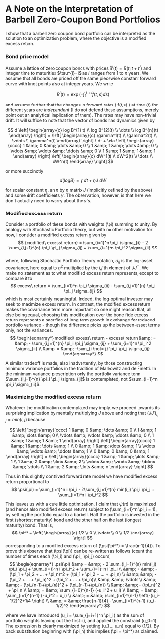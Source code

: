 
# A Note on the Interpretation of Barbell Zero-Coupon Bond Portfolios

I show that a barbell zero coupon bond portfolio can be interpreted as the solution to an optimization problem, where the objective is a modified excess return. 

### Bond price model

Assume a lattice of zero coupon bonds with prices $B^i(t) = B(t;t+\tau^{i})$ and integer time to maturities $\tau^{i}=i\$ as $i$ ranges from $1$ to $n$ years. We assume that all bonds are priced off the same piecewise constant forward curve with knot points also at integer years. We write 

$$
    B^{i}(t) = \exp\left(- \int_t^{t+i} f(t,s) ds \right)
$$

and assume further that the changes in forward rates \( f(t,s) \) at time \(t\) for different years are *independent* (I do not defend these assumptions, merely point out an analytical implication of them). The rates may have non-trivial drift. It will suffice to note that the vector of bonds has dynamics given by

$$
   d \left[ \begin{array}{c} log B^{1}(t) \\ 
                             log B^{2}(t) \\ 
                             \dots  \\
                             log B^{n}(t) 
     \end{array} \right] = \left[
                \begin{array}{c} 
                         \gamma^1(t) \\ 
                         \gamma^2(t) \\
                         \vdots \\
                         \gamma^n(t)
           \end{array}
  \right] \ dt 
    +  \eta \left[ \begin{array}{cccc} 1 &amp; 0 &amp; \dots &amp; 0 \\ 
                                  1 &amp; 1 &amp; \dots &amp; 0 \\
                                  \vdots &amp; \vdots &amp; \ddots &amp; 0 \\
                                  1 &amp; 1 &amp; 1 &amp; 1 
         \end{array} \right] 
      \left[ \begin{array}{c} dW^1(t) \\ 
                              dW^2(t) \\ 
                             \dots  \\
                              dW^n(t)
         \end{array} \right] 
$$

or more succinctly

$$
   d (log B) = \gamma \ dt + \eta J \ dW
$$

for scalar constant $\eta$, an $n$ by $n$ matrix $J$ (implicitly defined by the above) and some drift coefficients $\gamma$. The observation, however, is that here we don't actually need to worry about the $\gamma$'s. 

### Modified excess return 

Consider a portfolio of these bonds with weights \(\pi\) summing to unity. By analogy with Stochastic Portfolio theory, but with no other motivation for now, I consider a modified excess return given by 
$$
     {modified\ excess\ return} = \sum_{i=1}^n \pi_i \sigma_{ii} - 2 \sum_{i,j=1}^{n} \pi_i \pi_j \sigma_{ij} + \sum_{i=1}^n \pi_i^2 \sigma_{ii}
$$  
where, following Stochastic Portfolio Theory notation, $\sigma_{ij}$ is the log-asset covariance, here equal to $\eta^2$ multiplied by the $i$,$j$'th element of $J J^{\top}$. We make no statement as to what modified excess return represents, except to compare it to
$$
     excess\ return  =  \sum_{i=1}^n \pi_i \sigma_{ii} - \sum_{i,j=1}^{n} \pi_i \pi_j \sigma_{ij}
$$
which is most certainly meaningful. Indeed, the log-optimal investor may seek to maximize excess return. In contrast, the modified excess return makes the covariance term more important so one might reason that, all else being equal, choosing this modification over the bone fide excess return represents a sacrifice of long term growth in exchange for reduced portfolio variance - though the difference picks up the between-asset terms only, not the variances.   
$$
\begin{eqnarray*}
     modified\ excess\ return - excess\ return &amp; = &amp; - \sum_{i,j=1}^{n} \pi_i \pi_j \sigma_{ij} + \sum_{i=1}^n \pi_i^2 \sigma_{ii} \\
      &amp; = &amp; -\sum_{i \not= j} \pi_i \pi_j \sigma_{ij}
\end{eqnarray*}
$$

A similar tradeoff is made, also inadvertently, by those constructing minimum variance portfolios in the tradition of Markowitz and de Finetti. In the minimum variance prescription only the portfolio variance term $\sum_{i,j=1}^{n} \pi_i \pi_j \sigma_{ij}$ is contemplated, not $\sum_{i=1}^n \pi_i \sigma_{ii}$.   
   
### Maximizing the modified excess return
Whatever the modification contemplated may imply, we proceed towards its surprising implication by mentally multiplying $J$ above and noting that $(J J')_{i,j} = min(i,j)$ because 

$$
     \left[ \begin{array}{cccc} 1 &amp; 0 &amp; \dots &amp; 0 \\ 
                                  1 &amp; 1 &amp; \dots &amp; 0 \\
                                  \vdots &amp; \vdots &amp; \ddots &amp; 0 \\
                                  1 &amp; 1 &amp; 1 &amp; 1 
         \end{array} \right] 
       \left[ \begin{array}{cccc} 1 &amp; 1 &amp; \dots &amp; 1 \\ 
                                  0 &amp; 1 &amp; \dots &amp; 1 \\
                                  \vdots &amp; \vdots &amp; \ddots &amp; 1 \\
                                  0 &amp; 0 &amp; 0 &amp; 1 
         \end{array} \right] =  \left[ \begin{array}{cccc} 1 &amp; 1 &amp; \dots &amp; 1 \\ 
                                  1 &amp; 2 &amp; \dots &amp; 2 \\
                                  \vdots &amp; \vdots &amp; \ddots &amp; \vdots \\
                                  1 &amp; 2 &amp; \dots &amp; n 
         \end{array} \right] 
$$

Thus in this slightly contrived forward rate model we have modified excess return proportional to 
$$
       \psi(\pi) = \sum_{i=1}^n i \pi_i  - 2\sum_{i,j=1}^{n} min(i,j) \pi_i  \pi_j + \sum_{i=1}^n i \pi_i^2 
$$

This leaves us with a cute little optimization. I claim that $\psi(\pi)$ is maximized (and hence also modified excess return) subject to \(\sum_{i=1}^n \pi_i = 1\), by setting the portfolio equal to a barbell. Half the portfolio is invested in the first (shortest maturity) bond and the other half on the last (longest maturity) bond. That is,
$$
  \pi^* = \left[ \begin{array}{c} 1/2 \\ 0 \\ \vdots \\ 0 \\ 1/2   \end{array}  \right]
$$ 
corresponding to a modified excess return of \(\psi(\pi^*) = \frac{n-1}{4}\). To prove this observe that \(\psi(\pi)\) can be re-written as follows (count the number of times each \(\pi_i\) and \(\pi_i \pi_j\) occurs)
$$
 \begin{eqnarray*}
\psi(\pi) &amp = &amp;  - 2 \sum_{i,j=1}^{n} min(i,j) \pi_i  \pi_j + \sum_{i=1}^n i \pi_i^2 + \sum_{i=1}^n i \pi_i \\
   &amp; = &amp;    -(\pi_1 + \pi_2 + ... + \pi_n)^2 + (\pi_1 + \pi_2 + ... + \pi_n) \\
 &amp;  &amp; -  (\pi_2 + ... + \pi_n)^2 + (\pi_2 + ... + \pi_n)\\
    &amp; &amp;  \vdots \\
    &amp; &amp; - (\pi_{n-1}+\pi_{n})^2 + (\pi_{n-1}+\pi_{n}) \\
    &amp;  &amp; - (\pi_n)^2 + \pi_n \\
   &amp; = &amp;  \sum_{i=0}^{n-1} (-u_i^2 + u_i) \\
   &amp; = &amp;  \sum_{i=1}^{n-1} (-u_i^2 + u_i) \\
   &amp; = &amp;  \sum_{i=1}^{n-1} \left(-(u_i-1/2)^2+1/4 \right) \\
   &amp; = &amp; \frac{n-1}{4} - \sum_{i=1}^{n-1} (u_i-1/2)^2
\end{eqnarray*}
$$

where we have introduced \(u_i = \sum_{j=i+1}^n \pi_j \) as the sum of portfolio weights leaving out the first \(i\), and applied the constraint \(u_0=1\). The expression is clearly maximized by setting \(u_1 ... u_n\) equal to \(1/2\). By back substitution beginning with \(\pi_n\) this implies \(\pi = \pi^*\) as claimed. 


